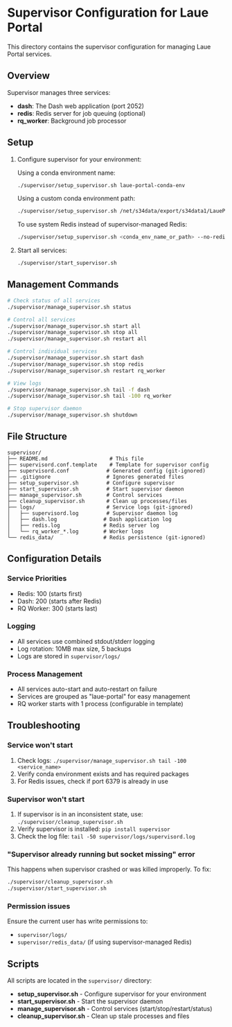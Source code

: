 # Supervisor Configuration for Laue Portal

This directory contains the supervisor configuration for managing Laue Portal services.

## Overview

Supervisor manages three services:
- **dash**: The Dash web application (port 2052)
- **redis**: Redis server for job queuing (optional)
- **rq_worker**: Background job processor

## Setup

1. Configure supervisor for your environment:
   
   Using a conda environment name:
   ```bash
   ./supervisor/setup_supervisor.sh laue-portal-conda-env
   ```
   
   Using a custom conda environment path:
   ```bash
   ./supervisor/setup_supervisor.sh /net/s34data/export/s34data1/LauePortal/envs/lau_portal
   ```
   
   To use system Redis instead of supervisor-managed Redis:
   ```bash
   ./supervisor/setup_supervisor.sh <conda_env_name_or_path> --no-redis
   ```

2. Start all services:
   ```bash
   ./supervisor/start_supervisor.sh
   ```

## Management Commands

```bash
# Check status of all services
./supervisor/manage_supervisor.sh status

# Control all services
./supervisor/manage_supervisor.sh start all
./supervisor/manage_supervisor.sh stop all
./supervisor/manage_supervisor.sh restart all

# Control individual services
./supervisor/manage_supervisor.sh start dash
./supervisor/manage_supervisor.sh stop redis
./supervisor/manage_supervisor.sh restart rq_worker

# View logs
./supervisor/manage_supervisor.sh tail -f dash
./supervisor/manage_supervisor.sh tail -100 rq_worker

# Stop supervisor daemon
./supervisor/manage_supervisor.sh shutdown
```

## File Structure

```
supervisor/
├── README.md                    # This file
├── supervisord.conf.template    # Template for supervisor config
├── supervisord.conf            # Generated config (git-ignored)
├── .gitignore                  # Ignores generated files
├── setup_supervisor.sh         # Configure supervisor
├── start_supervisor.sh         # Start supervisor daemon
├── manage_supervisor.sh        # Control services
├── cleanup_supervisor.sh       # Clean up processes/files
├── logs/                       # Service logs (git-ignored)
│   ├── supervisord.log         # Supervisor daemon log
│   ├── dash.log               # Dash application log
│   ├── redis.log              # Redis server log
│   └── rq_worker_*.log        # Worker logs
└── redis_data/                # Redis persistence (git-ignored)
```

## Configuration Details

### Service Priorities
- Redis: 100 (starts first)
- Dash: 200 (starts after Redis)
- RQ Worker: 300 (starts last)

### Logging
- All services use combined stdout/stderr logging
- Log rotation: 10MB max size, 5 backups
- Logs are stored in `supervisor/logs/`

### Process Management
- All services auto-start and auto-restart on failure
- Services are grouped as "laue-portal" for easy management
- RQ worker starts with 1 process (configurable in template)

## Troubleshooting

### Service won't start
1. Check logs: `./supervisor/manage_supervisor.sh tail -100 <service_name>`
2. Verify conda environment exists and has required packages
3. For Redis issues, check if port 6379 is already in use

### Supervisor won't start
1. If supervisor is in an inconsistent state, use: `./supervisor/cleanup_supervisor.sh`
2. Verify supervisor is installed: `pip install supervisor`
3. Check the log file: `tail -50 supervisor/logs/supervisord.log`

### "Supervisor already running but socket missing" error
This happens when supervisor crashed or was killed improperly. To fix:
```bash
./supervisor/cleanup_supervisor.sh
./supervisor/start_supervisor.sh
```

### Permission issues
Ensure the current user has write permissions to:
- `supervisor/logs/`
- `supervisor/redis_data/` (if using supervisor-managed Redis)

## Scripts

All scripts are located in the `supervisor/` directory:

- **setup_supervisor.sh** - Configure supervisor for your environment
- **start_supervisor.sh** - Start the supervisor daemon
- **manage_supervisor.sh** - Control services (start/stop/restart/status)
- **cleanup_supervisor.sh** - Clean up stale processes and files
